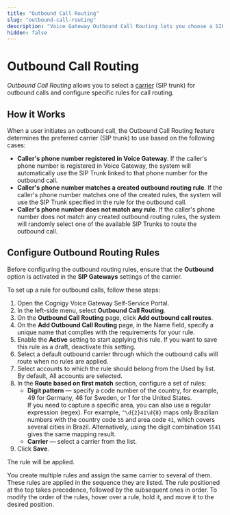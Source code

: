 ```yaml
---
title: "Outbound Call Routing"
slug: "outbound-call-routing"
description: "Voice Gateway Outbound Call Routing lets you choose a SIP trunk for outbound calls and set up specific rules for call routing."
hidden: false
---
```


# Outbound Call Routing

_Outbound Call Routing_ allows you to select a [carrier](carriers.md) (SIP trunk) for outbound calls and configure specific rules for call routing.

## How it Works

When a user initiates an outbound call, the Outbound Call Routing feature determines the preferred carrier (SIP trunk) to use based on the following cases:

- **Caller's phone number registered in Voice Gateway**. If the caller's phone number is registered in Voice Gateway, the system will automatically use the SIP Trunk linked to that phone number for the outbound call.
- **Caller's phone number matches a created outbound routing rule**. If the caller's phone number matches one of the created rules, the system will use the SIP Trunk specified in the rule for the outbound call.
- **Caller's phone number does not match any rule**. If the caller's phone number does not match any created outbound routing rules, the system will randomly select one of the available SIP Trunks to route the outbound call.

## Configure Outbound Routing Rules

Before configuring the outbound routing rules, ensure that the **Outbound** option is activated in the **SIP Gateways** settings of the carrier.

To set up a rule for outbound calls, follow these steps:

1. Open the Cognigy Voice Gateway Self-Service Portal. 
2. In the left-side menu, select **Outbound Call Routing**. 
3. On the **Outbound Call Routing** page, click **Add outbound call routes**. 
4. On the **Add Outbound Call Routing** page, in the Name field, specify a unique name that complies with the requirements for your rule. 
5. Enable the **Active** setting to start applying this rule. If you want to save this rule as a draft, deactivate this setting. 
6. Select a default outbound carrier through which the outbound calls will route when no rules are applied. 
7. Select accounts to which the rule should belong from the Used by list. By default, All accounts are selected. 
8. In the **Route based on first match** section, configure a set of rules:
    - **Digit pattern** — specify a code number of the country, for example, 49 for Germany, 46 for Sweden, or 1 for the United States.<br>If you need to capture a specific area, you can also use a regular expression (regex). For example, `^\d{2}41\d{8}` maps only Brazilian numbers with the country code `55` and area code `41`, which covers several cities in Brazil. Alternatively, using the digit combination `5541` gives the same mapping result.
    - **Carrier** — select a carrier from the list.
9. Click **Save**.

The rule will be applied.

You create multiple rules and assign the same carrier to several of them. 
These rules are applied in the sequence they are listed. 
The rule positioned at the top takes precedence, followed by the subsequent ones in order. 
To modify the order of the rules, hover over a rule, hold it, and move it to the desired position.


